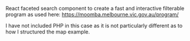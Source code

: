 React faceted search component to create a fast and interactive filterable program as used here: https://moomba.melbourne.vic.gov.au/program/

I have not included PHP in this case as it is not particularly different as to how I structured the map example.
